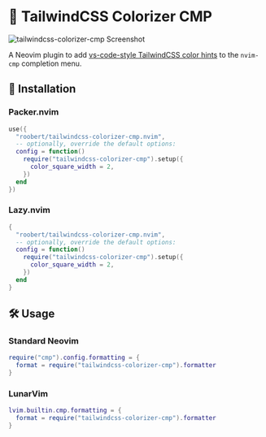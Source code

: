 # :rainbow: TailwindCSS Colorizer CMP

![tailwindcss-colorizer-cmp Screenshot](https://user-images.githubusercontent.com/226654/212444311-3dcf5f94-64d0-40a3-9b39-ec6df2296da9.gif)

A Neovim plugin to add [vs-code-style TailwindCSS color hints](https://tailwindcss.com/docs/editor-setup#intelli-sense-for-vs-code) to the `nvim-cmp` completion menu.

## :rocket: Installation

### Packer.nvim

``` lua
use({
  "roobert/tailwindcss-colorizer-cmp.nvim",
  -- optionally, override the default options:
  config = function()
    require("tailwindcss-colorizer-cmp").setup({
      color_square_width = 2,
    })
  end
})
```

### Lazy.nvim

``` lua
{
  "roobert/tailwindcss-colorizer-cmp.nvim",
  -- optionally, override the default options:
  config = function()
    require("tailwindcss-colorizer-cmp").setup({
      color_square_width = 2,
    })
  end
}
```

## :hammer_and_wrench: Usage

### Standard Neovim

``` lua
require("cmp").config.formatting = {
  format = require("tailwindcss-colorizer-cmp").formatter
}
```

### LunarVim

``` lua
lvim.builtin.cmp.formatting = {
  format = require("tailwindcss-colorizer-cmp").formatter
}
```
